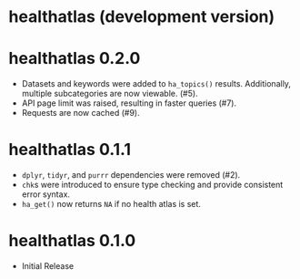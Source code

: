 # healthatlas (development version)

# healthatlas 0.2.0

* Datasets and keywords were added to `ha_topics()` results. Additionally, multiple subcategories are now viewable. (#5).
* API page limit was raised, resulting in faster queries (#7).
* Requests are now cached (#9).

# healthatlas 0.1.1

* `dplyr`, `tidyr`, and `purrr` dependencies were removed (#2).  
* `chk`s were introduced to ensure type checking and provide consistent error
syntax.  
* `ha_get()` now returns `NA` if no health atlas is set.

# healthatlas 0.1.0

* Initial Release
